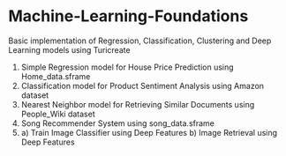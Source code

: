 # Machine-Learning-Foundations
Basic implementation of Regression, Classification, Clustering and Deep Learning models using Turicreate

1. Simple Regression model for House Price Prediction using Home_data.sframe
2. Classification model for Product Sentiment Analysis using Amazon dataset
3. Nearest Neighbor model for Retrieving Similar Documents using People_Wiki dataset
4. Song Recommender System using song_data.sframe
5. a) Train Image Classifier using Deep Features
   b) Image Retrieval using Deep Features
